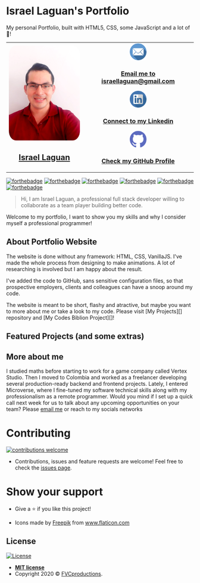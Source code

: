 # Israel Laguan's Portfolio

My personal Portfolio, built with HTML5, CSS, some JavaScript and a lot of 💖!

<table style="width:100%">
  <tr>
    <td>
        <div align="center">
            <a href="./docs/img/photo.png" target="_blank" rel="author">
                <img src="./assets/photo.png" style="border-radius: 10%; min-width: 100px;" alt="Israel Laguan's Photo" width="200px">
            </a>
            <h2>
                <a href="https://israel-laguan.github.io/" target="_blank" rel="author">
                    Israel Laguan
                </a>
            </h2>
        </div>
    </td>
    <td>
        <div align="center">
            <a href="mailto:israellaguan@gmail.com" target="_blank" rel="author">
                <img src="./assets/technologies/email.png" style="border-radius: 10%" alt="My GitHub" height="45px">
                <h3>
                    Email me to 
                    <a href="mailto:israellaguan@gmail.com">
                        israellaguan@gmail.com
                    </a>
                </h3>
            </a>
            <a href="https://www.linkedin.com/in/israellaguan/" target="_blank" rel="author">
                <img src="./assets/technologies/linkedin.png" alt="My Linkedin" height="45px">
                <h3>
                    Connect to my Linkedin
                </h3>
            </a>
            <a href="https://github.com/Israel-Laguan" target="_blank" rel="author">
                <img src="./assets/technologies/github.png" style="border-radius: 10%" alt="My GitHub" height="45px">
                <h3>
                    Check my GitHub Profile
                </h3>
            </a>
        </div>
    </td>
  </tr>
</table>

[![forthebadge](https://forthebadge.com/images/badges/built-with-love.svg)](https://israel-laguan.github.io)
[![forthebadge](https://forthebadge.com/images/badges/uses-html.svg)](https://www.w3schools.com/TAgs/default.asp)
[![forthebadge](https://forthebadge.com/images/badges/uses-css.svg)](https://www.w3schools.com/css/)
[![forthebadge](https://forthebadge.com/images/badges/uses-js.svg)](https://devdocs.io/javascript/)
[![forthebadge](https://forthebadge.com/images/badges/validated-html5.svg)](https://www.w3schools.com/TAgs/default.asp)
[![forthebadge](https://forthebadge.com/images/badges/for-you.svg)](https://israel-laguan.github.io)

> Hi, I am Israel Laguan, a professional full stack developer willing to collaborate as a team player building better code.

Welcome to my portfolio, I want to show you my skills and why I consider myself a professional programmer!

## About Portfolio Website

The website is done without any framework: HTML, CSS, VanillaJS. I've made the whole process from designing to make animations. A lot of researching is involved but I am happy about the result.

I've added the code to GitHub, sans sensitive configuration files, so that prospective employers, clients and colleagues can have a snoop around my code.

The website is meant to be short, flashy and atractive, but maybe you want to more about me or take a look to my code. Please visit [My Projects][] repository and [My Codes Biblion Project][]!

## Featured Projects (and some extras)

## More about me

I studied maths before starting to work for a game company called Vertex Studio. Then I moved to Colombia and worked as a freelancer developing several production-ready backend and frontend projects. Lately, I entered Microverse, where I fine-tuned my software technical skills along with my professionalism as a remote programmer. Would you mind if I set up a quick call next week for us to talk about any upcoming opportunities on your team? Please [email me][] or reach to my socials networks

# Contributing

[![contributions welcome][contributions-welcome]][issues-url]

- Contributions, issues and feature requests are welcome!
  Feel free to check the [issues page][issues-url].

# Show your support

- Give a ⭐️ if you like this project!

- Icons made by <a href="https://www.flaticon.com/authors/freepik" title="Freepik">Freepik</a> from <a href="https://www.flaticon.com/" title="Flaticon"> www.flaticon.com</a>

## License

[![License][badge-license]](http://badges.mit-license.org)

- **[MIT license](LICENSE)**
- Copyright 2020 © <a href="http://fvcproductions.com" target="_blank">FVCproductions</a>.

[email me]: mailto:israellaguan@gmail.com
[issues-url]: https://github.com/Israel-Laguan/israel-laguan.github.io/issues
[contributions-welcome]: https://img.shields.io/badge/contributions-welcome-brightgreen.svg?style=for-the-badge
[badge-license]: https://img.shields.io/:license-mit-blue.svg?style=for-the-badge
